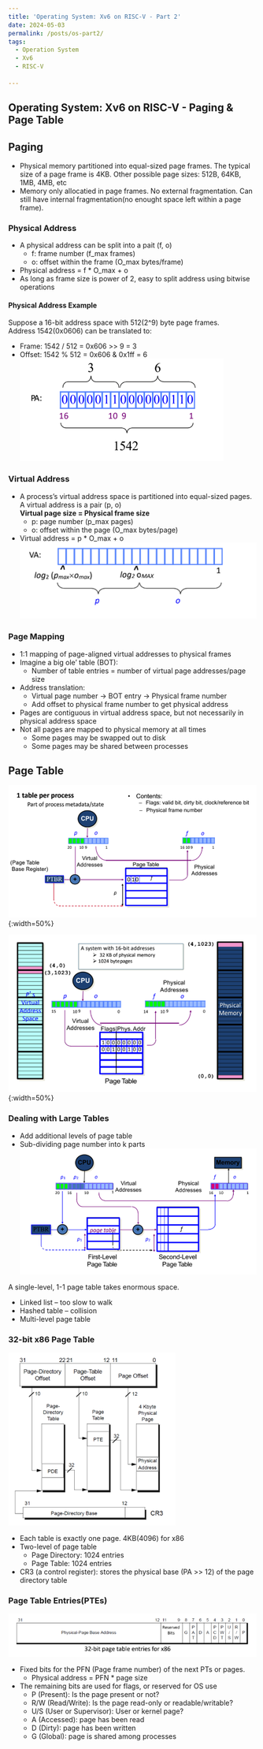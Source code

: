 ```yaml
---
title: 'Operating System: Xv6 on RISC-V - Part 2'
date: 2024-05-03
permalink: /posts/os-part2/
tags:
  - Operation System
  - Xv6
  - RISC-V

---
```


## Operating System: Xv6 on RISC-V - Paging & Page Table

## Paging
* Physical memory partitioned into equal-sized page frames. The typical size of a page frame is 4KB. Other possible page sizes: 512B, 64KB, 1MB, 4MB, etc
* Memory only allocatied in page frames. No external fragmentation. Can still have internal fragmentation(no enought space left within a page frame).

### Physical Address
* A physical address can be split into a pait (f, o)
    * f: frame number (f_max frames)
    * o: offset within the frame (O_max bytes/frame)
* Physical address = f * O_max + o
* As long as frame size is power of 2, easy to split address using bitwise operations

#### Physical Address Example
Suppose a 16-bit address space with 512(2^9) byte page frames.  
Address 1542(0x0606) can be translated to:
* Frame: 1542 / 512 = 0x606 >> 9 = 3
* Offset: 1542 % 512 = 0x606 & 0x1ff = 6
![Physical Address Example](/images/os/os_pae.png)

### Virtual Address
* A process’s virtual address space is partitioned into equal-sized pages. A virtual address is a pair (p, o)   
**Virtual page size = Physical frame size**
    * p: page number (p_max pages)
    * o: offset within the page (O_max bytes/page)
* Virtual address = p * O_max + o
![Virtual Address](/images/os/os_va.png)

### Page Mapping
* 1:1 mapping of page-aligned virtual addresses to physical frames
* Imagine a big ole’ table (BOT):
    * Number of table entries = number of virtual page addresses/page size
* Address translation:
    * Virtual page number -> BOT entry -> Physical frame number
    * Add offset to physical frame number to get physical address
* Pages are contiguous in virtual address space, but not necessarily in physical address space
* Not all pages are mapped to physical memory at all times
    * Some pages may be swapped out to disk
    * Some pages may be shared between processes

## Page Table
![Page Table](/images/os/os_ptd.png){:width=50%}

![Page Table Example](/images/os/os_pte.png){:width=50%}

### Dealing with Large Tables
* Add additional levels of page table
* Sub-dividing page number into k parts
![Multi-level Page Table](/images/os/os_lt.png)

A single-level, 1-1 page table takes enormous space.  
* Linked list – too slow to walk
* Hashed table – collision
* Multi-level page table

### 32-bit x86 Page Table
![32-bit x86 Page Table](/images/os/os_32pt.png)
* Each table is exactly one page. 4KB(4096) for x86
* Two-level of page table
    * Page Directory: 1024 entries
    * Page Table: 1024 entries
* CR3 (a control register): stores the physical base (PA >> 12) of the page directory table

### Page Table Entries(PTEs)
![Page Table Entries](/images/os/os_pte86.png)
* Fixed bits for the PFN (Page frame number) of the next PTs or pages.
    * Physical address = PFN * page size
* The remaining bits are used for flags, or reserved for OS use
    * P (Present): Is the page present or not?
    * R/W (Read/Write): Is the page read-only or readable/writable?
    * U/S (User or Supervisor): User or kernel page?
    * A (Accessed): page has been read
    * D (Dirty): page has been written
    * G (Global): page is shared among processes



